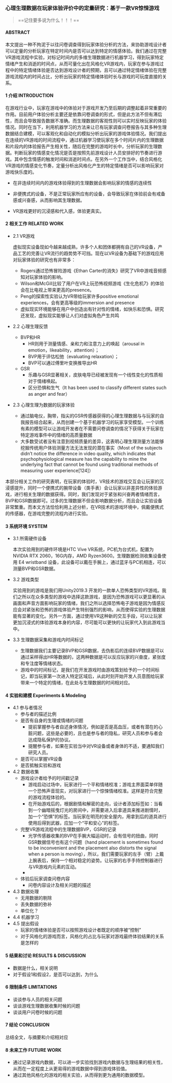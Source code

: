 ### 心理生理数据在玩家体验评价中的定量研究：基于一款VR惊悚游戏

> ==记住要多说为什么！！！==

#### ABSTRACT

本文提出一种不拘泥于以往问卷调查得到玩家体验分析的方法，来协助游戏设计者可以定量的分析玩家在特定时间内是否可以达到特定的情感体验。我们通过在完整VR游戏流程中实验，对标记时间内的多维生理数据进行机器学习，得到玩家特定情绪产生和消逝的时间点，从而可量化出在风格化VR游戏内，玩家在参与游戏过程中的特定情绪体验是否达到游戏设计者的预期，且可以通过特定情绪体验在完整游戏流程内的时间占比，分析出玩家的特定情绪体验时长与游戏的可玩度直接的关系。

#### 1 介绍 INTRODUCTION

在游戏行业中，玩家在游戏中的体验对于游戏开发乃至后期的调整起着非常重要的作用。目前用户体验分析主要还是依靠问卷调查的形式，但是此方法不但有滞后性，而且会导致报告数据不准确。而生理数据的客观性则可以实时反映玩家的体验情况。同时在当下，利用机器学习的方法来让已有玩家调查问卷报告与其多种生理数据结合建模，可以客观化和自动化的模拟分析出玩家的游戏体验情况。我们提出在连续的VR游戏的时间流程中，通过机器学习使玩家在多个时间片内的生理数据和片段内的体验报告产生相关性，随后在完整的游戏时长中，分析玩家的生理数据。判断玩家的情感变化情况是否是按照先前游戏设计人员安排好的节奏进行游戏。其中包含情感的触发时间和消逝时间点。在另外一个工作当中，结合风格化VR游戏的情感变化节奏，定量分析出风格化产生的特定情绪是否可以影响玩家对游戏快乐度的。

- 在非连续时间内的游戏体验得到的生理数据会影响玩家的情感的连续性

- 非便携式的设备，不是正常玩家所应有的设备，会导致玩家在体验前会有戒备感或兴奋感，从而影响其生理数据。

- VR游戏更好的沉浸感和代入感，体验更真实。

  

#### 2 相关工作 RELATED WORK

- 2.1 VR游戏

    虚拟现实设备现如今越来越成熟，许多个人和团体都拥有自己的VR设备，产品工艺的完善让VR流行的趋势势不可挡。现在以VR设备为基础下的游戏应用对玩家体验的研究也有非常多：

  - Rogers通过恐怖冒险游戏《Ethan Carter的消失》研究了VR中游戏音频感知对玩家体验的影响。
  - Wilson和McGill比较了用户在VR上玩恐怖视频游戏《生化危机7》的体验会在比电视上带来更高的presence。
  - Peng的探索性实验认为VR带给玩家许多positive emotional experiences，会有更高等级的immersion and presence
  - 虚拟现实环境能够在用户中创造出有针对性的情绪，如快乐和恐惧。研究还发现，虚拟现实能够让人们对虚拟角色产生共鸣

- 2.2 心理生理反馈
  
  - BVP和HR  
    - HR则用于测量情感、亲和力和注意力上的唤起（arousal in emotion，likeability，attention）；
    - BVP用于评估松弛（evaluating relaxation）；
    - BVP可以通过傅里叶变换推导出HR
  - GSR 
    - 乐趣与GSR显著相关，皮肤电导已经被发现有一个线性变化的性质相对于情绪唤起。
    - 区分恐惧和生气（It has been used to classify different states such as anger and fear）
  
- 2.3 心理生理为数据的玩家体验

  - 通过脑电仪，胸带，指尖的GSR传感器获得的心理生理数据与与玩家的自我报告结合起来，从而创建一个基于机器学习的玩家享受模型。一个训练有素的模型可以让游戏开发者在不需要问卷调查的情况下获得关于玩家在特定游戏事件中的情绪的高质量数据
  - 大多数受试者没有注意到视频质量的差异，这表明心理生理测量方法能够挖掘传统用户体验测量方法无法发现的潜在事实（Most of the subjects didn’t notice the difference in video quality, which indicates that psychophysiological measure has the capability to mine the underlying fact that cannot be found using traditional methods of measuring user experience[124]）

本部分相关工作的研究表明，在玩家的体验时，VR技术的游戏交互会让玩家的沉浸感提升，同时一个便携式的腕带设备（类手表）会让玩家以非差异性的体验游戏，进行相关生理的数据获得。同时，我们发现对于紧张和兴奋两者情绪而言，BVP和GSR数据即可。过多的生理数据不但会影响数据分析，而且会让实验设备非常繁重。而本文方法恰恰利用上述分析，在VR技术的游戏环境中，佩戴便携式的传感器，在游戏完整的流程内进行实验。

#### 3 系统环境 SYSTEM

- 3.1 所需硬件设备

  本次实验用到的硬件环境是HTC Vive VR系统，PC机为台式机，配置为NVIDIA RTX 2060，16G内存，AMD Ryzen3600。生理数据检测收集设备使用 E4 wristband 设备，此设备可以戴在手腕上，通过蓝牙与PC机相连，可以测量BVP和GSR数据。

- 3.2 游戏类型

  实验用到的游戏是我们用Unity2019.3 开发的一款单人恐怖类型的VR游戏。我们之所以在众多类型的游戏中选择这款游戏，是因为恐怖游戏可以更显著的从画面和声音方面影响玩家的情绪，我们之所以选择恐怖电子游戏是因为情感反应会对紧张和恐怖的游戏体验产生特别强烈的影响，从而使得实验的生理数据能有显著的变化。另外一方面，通过使用VR这种新的交互手段，可以让玩家更加沉浸式的体验游戏本身的内容，尽可能可以更快的让玩家代入到此游戏当中。 

- 3.3 生理数据采集和游戏内时间标记

  - 生理数据我们主要记录BVP和GSR数据，去伪影后的连续BVP数据是可以通过采样得出HR等数据的，这两种数据是可以反应玩家的兴奋度，紧张度和专注度等情绪状态。
  - 游戏中的时间标记，是我们在开发游戏时由游戏策划给予的一个时间标记，即当玩家第一次进入特定区域后，从此时刻开始开发人员意图给玩家带来一个特定的情绪，在此处与生理数据的时间相对应。

#### 4 实验和建模 Experiments & Modeling

- 4.1 参与者情况
  - 参与者的描述比例
  - 是否有自身的生理或情绪的问题
    - 提前掌握参与者自述身体情况，例如是否是高血压，或者有潜在的心脏问题，这些是必要的，且也是参与者的隐私，研究人员和参与者会达成隐私保护的协议。
    - 提醒参与者，如果在实验当中对VR设备或者身体的不适，要通知我们研究人员。
  - 是否可以掌握VR设备
  - 是否抵触实验和游戏
- 4.2 数据收集
  - 游戏设计者给予的时间戳记录
    - 游戏启动过场中，玩家进行一个平和情绪校准；游戏主界面菜单伴随一个恐怖声音现实，对玩家进行一个惊悚情绪校准。这样是符合完整的游戏流程体验的。
    - 在开始游戏后的，根据剧情和解密的走向，设计者添加标签如：当看到一个幽暗摇曳灯光的房间中，并需要进入后拿道具来推进剧情时，加一个“恐惧”的标签。当玩家在明亮的安全屋内，用拿到后的道具进行使用后得到武器，应加一个“平和安心”的标签。
  - 完整VR游戏流程中的生理数据BVP，GSR的记录
    - 光学传感器收集的BVP在手腕大幅运动时，会有信号的扭曲，同时GSR数据信号也有这个问题（hand placement is sometimes found to be inconvenient and the placement also distorts the signal when a person is moving），所以，我们需要玩家的左手（臂）上戴上腕表后，保持一个相对稳定的姿势。让玩家的右手手持控制器进行与VR游戏内元素的互动。
    - 
  - 体验后玩家调查问卷内容
    - 问卷内容设计及相关问题的描述
- 4.3 数据处理
  - 无用数据的剔除
  - 丢失数据的弥补
  - 单位化？
- 4.4 机器学习
- 4.5 提出假设
  - 玩家的情绪体验是否可以按照游戏设计者既定的顺序被“控制”
  - 对于风格化的游戏而言，风格化的占比与玩家对游戏最终体验结果的关系是怎样的

#### 5 结果和讨论 RESULTS & DISCUSSION

- 数据是什么，相关说明
- 对于假设1和假设2，是否可以达到，为什么

#### 6 限制条件 LIMITATIONS

- 谈谈参与人员的相关问题
- 谈谈游戏生理数据收集时候的问题
- 谈谈用户问卷时候的问题

#### 7 结论 CONCLUSION

总结全文，与摘要和介绍相对应

#### 8 未来工作 FUTURE WORK

- 通过记录游戏内数据，可以进一步实验找到游戏内数据与生理结果的相关性，从而在一定程度上从更易得的游戏数据中得到游戏体验值。
- 通过其他风格化的游戏的相关实验，从而得到更为通用的数据模型。